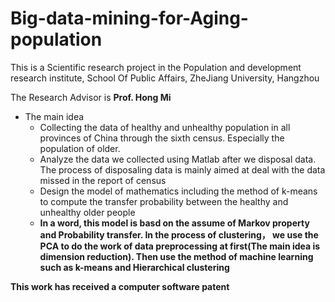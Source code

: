 # Big-data-mining-for-Aging-population
This is a Scientific research project in the Population and development research institute, School Of Public Affairs, ZheJiang University, Hangzhou 

The Research Advisor is **Prof. Hong Mi**

* The main idea
  * Collecting the data of healthy and unhealthy population in all provinces of China through the
    sixth census. Especially the population of older.
  * Analyze the data we collected using Matlab after we disposal data. The process of disposaling
    data is mainly aimed at deal with the data missed in the report of census
  * Design the model of mathematics including the method of k-means to compute the transfer
    probability between the healthy and unhealthy older people
  * **In a word, this model is basd on the assume of Markov property and Probability transfer. In the process of clustering， we use the PCA to do the work of data preprocessing at first(The main idea is dimension reduction). Then use the method of machine learning such as k-means and Hierarchical clustering**

**This work has received a computer software patent**

